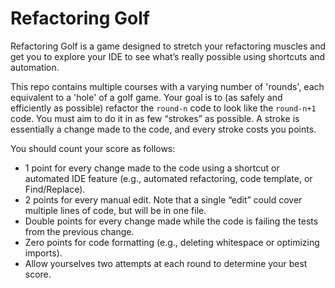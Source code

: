 Refactoring Golf
================

Refactoring Golf is a game designed to stretch your refactoring muscles and get you to explore your IDE to see what’s really possible using shortcuts and automation.

This repo contains multiple courses with a varying number of 'rounds', each equivalent to a 'hole' of a golf game.
Your goal is to (as safely and efficiently as possible) refactor the `round-n` code to look like the `round-n+1` code.
You must aim to do it in as few “strokes” as possible.
A stroke is essentially a change made to the code, and every stroke costs you points.

You should count your score as follows:

- 1 point for every change made to the code using a shortcut or automated IDE feature (e.g., automated refactoring, code template, or Find/Replace).
- 2 points for every manual edit. Note that a single “edit” could cover multiple lines of code, but will be in one file.
- Double points for every change made while the code is failing the tests from the previous change.
- Zero points for code formatting (e.g., deleting whitespace or optimizing imports).
- Allow yourselves two attempts at each round to determine your best score.
